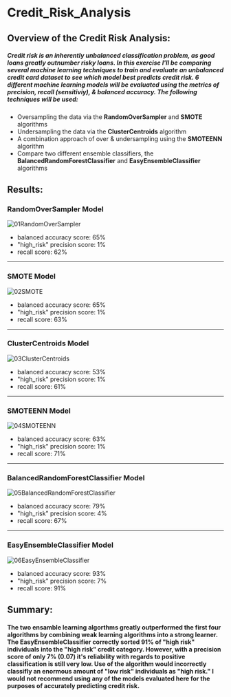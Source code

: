 # Credit_Risk_Analysis 
## Overview of the Credit Risk Analysis:
##### Credit risk is an inherently unbalanced classification problem, as good loans greatly outnumber risky loans. In this exercise I'll be comparing several machine learning techniques to train and evaluate an unbalanced credit card dataset to see which model best predicts credit risk. 6 different machine learning models will be evaluated using the metrics of precision, recall (sensitiviy), & balanced accuracy. The following techniques will be used:

  - Oversampling the data via the **RandomOverSampler** and **SMOTE** algorithms
  - Undersampling the data via the **ClusterCentroids** algorithm
  - A combination approach of over & undersampling using the **SMOTEENN** algorithm
  - Compare two different ensemble classifiers, the **BalancedRandomForestClassifier** and **EasyEnsembleClassifier** algorithms


## Results:
### RandomOverSampler Model
![01RandomOverSampler](https://user-images.githubusercontent.com/105818879/193207622-8ac9d033-994c-40d5-8360-71d11ef78556.png)
  - balanced accuracy score: 65%
  - "high_risk" precision score: 1%
  - recall score: 62%
***

### SMOTE Model
![02SMOTE](https://user-images.githubusercontent.com/105818879/193207738-784b0d71-5409-4af3-a89c-93e8bc8aec4a.png)
  - balanced accuracy score: 65%
  - "high_risk" precision score: 1%
  - recall score: 63%
***

### ClusterCentroids Model
![03ClusterCentroids](https://user-images.githubusercontent.com/105818879/193207786-faecc562-05cb-44ce-9a62-9ea87a8384e5.png)
  - balanced accuracy score: 53%
  - "high_risk" precision score: 1%
  - recall score: 61%
***

### SMOTEENN Model
![04SMOTEENN](https://user-images.githubusercontent.com/105818879/193207835-18c94639-6f7a-41f9-b1dc-b52e4362c4f6.png)
  - balanced accuracy score: 63%
  - "high_risk" precision score: 1%
  - recall score: 71%
***

### BalancedRandomForestClassifier Model
![05BalancedRandomForestClassifier](https://user-images.githubusercontent.com/105818879/193207930-ab67576d-8959-4535-b21c-b0d4780fbe9b.png)
  - balanced accuracy score: 79%
  - "high_risk" precision score: 4%
  - recall score: 67%
***

### EasyEnsembleClassifier Model
![06EasyEnsembleClassifier](https://user-images.githubusercontent.com/105818879/193207979-220c5d91-dfc8-4d20-80cd-8cd46e036d1a.png)
  - balanced accuracy score: 93%
  - "high_risk" precision score: 7%
  - recall score: 91%

## Summary:
#### The two ensamble learning algorthms greatly outperformed the first four algorithms by combining weak learning algorithms into a strong learner. The EasyEnsembleClassifier correctly sorted 91% of "high risk" individuals into the "high risk" credit category. However, with a precision score of only 7% (0.07) it's reliability with regards to positive classification is still very low. Use of the algorithm would incorrectly classifly an enormous amount of "low risk" individuals as "high risk." I would not recommend using any of the models evaluated here for the purposes of accurately predicting credit risk.  
